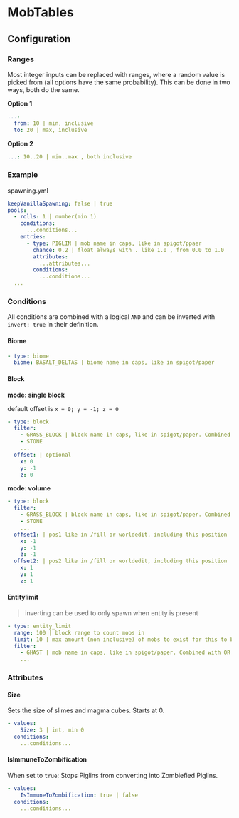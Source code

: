 # MobTables



## Configuration

### Ranges
Most integer inputs can be replaced with ranges, where a random value is picked from (all options have the same probability).
This can be done in two ways, both do the same.

**Option 1**
```yaml
...:
  from: 10 | min, inclusive
  to: 20 | max, inclusive
```

**Option 2**
```yaml
...: 10..20 | min..max , both inclusive
```

### Example

spawning.yml
```yaml
keepVanillaSpawning: false | true
pools:
  - rolls: 1 | number(min 1)
    conditions:
      ...conditions...
    entries:
      - type: PIGLIN | mob name in caps, like in spigot/ppaer
        chance: 0.2 | float always with . like 1.0 , from 0.0 to 1.0
        attributes:
          ...attributes...
        conditions:
          ...conditions...
  ...
```

### Conditions
All conditions are combined with a logical `AND` and can be inverted with `invert: true` in their definition.

#### Biome
```yaml
- type: biome
  biome: BASALT_DELTAS | biome name in caps, like in spigot/paper
```

#### Block
**mode: single block**

default offset is `x = 0; y = -1; z = 0`

```yaml
- type: block
  filter:
    - GRASS_BLOCK | block name in caps, like in spigot/paper. Combined with OR
    - STONE
    ...
  offset: | optional
    x: 0
    y: -1
    z: 0
```

**mode: volume**
```yaml
- type: block
  filter:
    - GRASS_BLOCK | block name in caps, like in spigot/paper. Combined with OR
    - STONE
    ...
  offset1: | pos1 like in /fill or worldedit, including this position
    x: -1
    y: -1
    z: -1
  offset2: | pos2 like in /fill or worldedit, including this position
    x: 1
    y: 1
    z: 1
```

#### Entitylimit
> inverting can be used to only spawn when entity is present

```yaml
- type: entity_limit
  range: 100 | block range to count mobs in
  limit: 10 | max amount (non inclusive) of mobs to exist for this to be true
  filter:
    - GHAST | mob name in caps, like in spigot/paper. Combined with OR
    ...
```

### Attributes

#### Size
Sets the size of slimes and magma cubes.
Starts at 0.

```yaml
- values:
    Size: 3 | int, min 0
  conditions:
    ...conditions...
```

#### IsImmuneToZombification
When set to `true`: Stops Piglins from converting into Zombiefied Piglins.

```yaml
- values:
    IsImmuneToZombification: true | false
  conditions:
    ...conditions...
```
